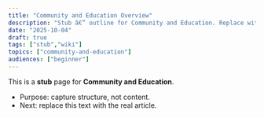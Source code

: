 ```yaml
---
title: "Community and Education Overview"
description: "Stub â€” outline for Community and Education. Replace with real content."
date: "2025-10-04"
draft: true
tags: ["stub","wiki"]
topics: ["community-and-education"]
audiences: ["beginner"]
---
```

This is a **stub** page for **Community and Education**. 

- Purpose: capture structure, not content.
- Next: replace this text with the real article.

